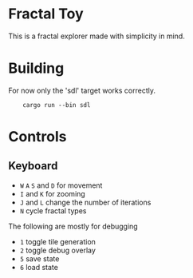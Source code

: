 Fractal Toy
===========

This is a fractal explorer made with simplicity in mind.


# Building

For now only the 'sdl' target works correctly.

```
    cargo run --bin sdl
```

# Controls

## Keyboard
* `W` `A` `S` and `D` for movement
* `I` and `K` for zooming
* `J` and `L` change the number of iterations
* `N` cycle fractal types 

The following are mostly for debugging

* `1` toggle tile generation
* `2` toggle debug overlay
* `5` save state 
* `6` load state
